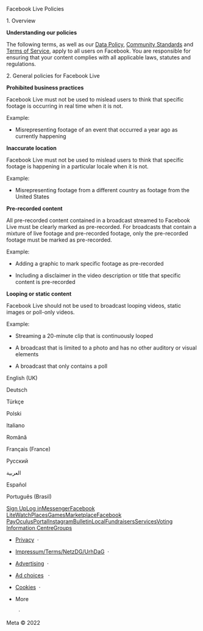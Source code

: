 Facebook Live Policies

1\. Overview

**Understanding our policies**

The following terms, as well as our [Data Policy](https://www.facebook.com/about/privacy/), [Community Standards](https://www.facebook.com/communitystandards/) and [Terms of Service](https://www.facebook.com/legal/terms), apply to all users on Facebook. You are responsible for ensuring that your content complies with all applicable laws, statutes and regulations.

2\. General policies for Facebook Live

**Prohibited business practices**

Facebook Live must not be used to mislead users to think that specific footage is occurring in real time when it is not.

Example:

* Misrepresenting footage of an event that occurred a year ago as currently happening

**Inaccurate location**

Facebook Live must not be used to mislead users to think that specific footage is happening in a particular locale when it is not.

Example:

* Misrepresenting footage from a different country as footage from the United States

**Pre-recorded content**

All pre-recorded content contained in a broadcast streamed to Facebook Live must be clearly marked as pre-recorded. For broadcasts that contain a mixture of live footage and pre-recorded footage, only the pre-recorded footage must be marked as pre-recorded.

Example:

* Adding a graphic to mark specific footage as pre-recorded

* Including a disclaimer in the video description or title that specific content is pre-recorded

**Looping or static content**

Facebook Live should not be used to broadcast looping videos, static images or poll-only videos.

Example:

* Streaming a 20-minute clip that is continuously looped

* A broadcast that is limited to a photo and has no other auditory or visual elements

* A broadcast that only contains a poll

English (UK)

Deutsch

Türkçe

Polski

Italiano

Română

Français (France)

Русский

العربية

Español

Português (Brasil)

[Sign Up](https://www.facebook.com/reg/)[Log in](https://www.facebook.com/login/)[Messenger](https://l.facebook.com/l.php?u=https%3A%2F%2Fmessenger.com%2F&h=AT24t8svjEaep-E5YtKGGYNla6mDY_yg_Siww1L4RjKqC45BZqF1Q9MtSXrFQddv3Ko0tguKxfVg1DHa3fhoEH3q84zrTU_6tHvR_PfM4DCGUEQi1N3wCQ7h_KAc0-81cwN1qRETNMVsUaguC7rLoQ)[Facebook Lite](https://www.facebook.com/lite/)[Watch](https://en-gb.facebook.com/watch/)[Places](https://www.facebook.com/places/)[Games](https://www.facebook.com/games/)[Marketplace](https://www.facebook.com/marketplace/)[Facebook Pay](https://pay.facebook.com/)[Oculus](https://l.facebook.com/l.php?u=https%3A%2F%2Fwww.oculus.com%2F&h=AT24t8svjEaep-E5YtKGGYNla6mDY_yg_Siww1L4RjKqC45BZqF1Q9MtSXrFQddv3Ko0tguKxfVg1DHa3fhoEH3q84zrTU_6tHvR_PfM4DCGUEQi1N3wCQ7h_KAc0-81cwN1qRETNMVsUaguC7rLoQ)[Portal](https://portal.facebook.com/)[Instagram](https://l.facebook.com/l.php?u=https%3A%2F%2Fwww.instagram.com%2F&h=AT24t8svjEaep-E5YtKGGYNla6mDY_yg_Siww1L4RjKqC45BZqF1Q9MtSXrFQddv3Ko0tguKxfVg1DHa3fhoEH3q84zrTU_6tHvR_PfM4DCGUEQi1N3wCQ7h_KAc0-81cwN1qRETNMVsUaguC7rLoQ)[Bulletin](https://l.facebook.com/l.php?u=https%3A%2F%2Fwww.bulletin.com%2F&h=AT24t8svjEaep-E5YtKGGYNla6mDY_yg_Siww1L4RjKqC45BZqF1Q9MtSXrFQddv3Ko0tguKxfVg1DHa3fhoEH3q84zrTU_6tHvR_PfM4DCGUEQi1N3wCQ7h_KAc0-81cwN1qRETNMVsUaguC7rLoQ)[Local](https://www.facebook.com/local/lists/245019872666104/)[Fundraisers](https://www.facebook.com/fundraisers/)[Services](https://www.facebook.com/biz/directory/)[Voting Information Centre](https://www.facebook.com/votinginformationcenter/?entry_point=c2l0ZQ%3D%3D)[Groups](https://www.facebook.com/groups/explore/)

* [Privacy](https://en-gb.facebook.com/privacy/explanation/)  ·
* [Impressum/Terms/NetzDG/UrhDaG](https://en-gb.facebook.com/terms?ref=pf)  ·
* [Advertising](https://en-gb.facebook.com/business/)  ·
* [Ad choices](https://en-gb.facebook.com/help/568137493302217)   ·
* [Cookies](https://en-gb.facebook.com/policies/cookies/)  ·
* More
    
      ·

Meta © 2022